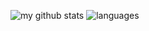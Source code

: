 <p align="left">
  <img src="https://github-readme-stats.vercel.app/api?username=topyao&show_icons=true&theme=tokyonight" alt="my github stats"/>
  <img src="https://github-readme-stats.vercel.app/api/top-langs/?username=topyao&layout=compact&theme=tokyonight" alt="languages">
</p>

<!--
**topyao/topyao** is a ✨ _special_ ✨ repository because its `README.md` (this file) appears on your GitHub profile.

Here are some ideas to get you started:

- 🔭 I’m currently working on ...
- 🌱 I’m currently learning ...
- 👯 I’m looking to collaborate on ...
- 🤔 I’m looking for help with ...
- 💬 Ask me about ...
- 📫 How to reach me: ...
- 😄 Pronouns: ...
- ⚡ Fun fact: ...
-->
